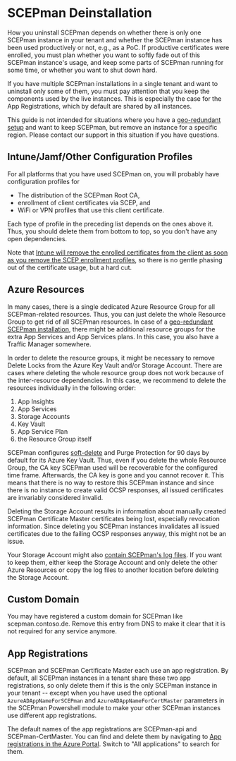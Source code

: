 # SCEPman Deinstallation

How you uninstall SCEPman depends on whether there is only one SCEPman instance in your tenant and whether the SCEPman instance has been used productively or not, e.g., as a PoC. If productive certificates were enrolled, you must plan whether you want to softly fade out of this SCEPman instance's usage, and keep some parts of SCEPman running for some time, or whether you want to shut down hard.

If you have multiple SCEPman installations in a single tenant and want to uninstall only some of them, you must pay attention that you keep the components used by the live instances. This is especially the case for the App Registrations, which by default are shared by all instances.

This guide is not intended for situations where you have a [geo-redundant setup](../scepman-configuration/optional/geo-redundancy.md) and want to keep SCEPman, but remove an instance for a specific region. Please contact our support in this situation if you have questions.

## Intune/Jamf/Other Configuration Profiles

For all platforms that you have used SCEPman on, you will probably have configuration profiles for

- The distribution of the SCEPman Root CA,
- enrollment of client certificates via SCEP, and
- WiFi or VPN profiles that use this client certificate.

Each type of profile in the preceding list depends on the ones above it. Thus, you should delete them from bottom to top, so you don't have any open dependencies.

Note that [Intune will remove the enrolled certificates from the client as soon as you remove the SCEP enrollment profiles](https://learn.microsoft.com/en-us/mem/intune/protect/remove-certificates), so there is no gentle phasing out of the certificate usage, but a hard cut.

## Azure Resources

In many cases, there is a single dedicated Azure Resource Group for all SCEPman-related resources. Thus, you can just delete the whole Resource Group to get rid of all SCEPman resources. In case of a [geo-redundant SCEPman installation](../scepman-configuration/optional/geo-redundancy.md), there might be additional resource groups for the extra App Services and App Services plans. In this case, you also have a Traffic Manager somewhere.

In order to delete the resource groups, it might be necessary to remove Delete Locks from the Azure Key Vault and/or Storage Account. There are cases where deleting the whole resource group does not work because of the inter-resource dependencies. In this case, we recommend to delete the resources individually in the following order:

1. App Insights
2. App Services
3. Storage Accounts
4. Key Vault
5. App Service Plan
6. the Resource Group itself

SCEPman configures [soft-delete](https://learn.microsoft.com/en-us/azure/key-vault/general/soft-delete-overview) and Purge Protection for 90 days by default for its Azure Key Vault. Thus, even if you delete the whole Resource Group, the CA key SCEPman used will be recoverable for the configured time frame. Afterwards, the CA key is gone and you cannot recover it. This means that there is no way to restore this SCEPman instance and since there is no instance to create valid OCSP responses, all issued certificates are invariably considered invalid.

Deleting the Storage Account results in information about manually created SCEPman Certificate Master certificates being lost, especially revocation information. Since deleting you SCEPman instances invalidates all issued certificates due to the failing OCSP responses anyway, this might not be an issue.

Your Storage Account might also [contain SCEPman's log files](../scepman-configuration/optional/log-configuration.md#app-service-logs-recommended-settings). If you want to keep them, either keep the Storage Account and only delete the other Azure Resources or copy the log files to another location before deleting the Storage Account.

## Custom Domain

You may have registered a custom domain for SCEPman like scepman.contoso.de. Remove this entry from DNS to make it clear that it is not required for any service anymore.

## App Registrations

SCEPman and SCEPman Certificate Master each use an app registration. By default, all SCEPman instances in a tenant share these two app registrations, so only delete them if this is the only SCEPman instance in your tenant -- except when you have used the optional `AzureADAppNameForSCEPman` and `AzureADAppNameForCertMaster` parameters in the SCEPman Powershell module to make your other SCEPman instances use different app registrations.

The default names of the app registrations are SCEPman-api and SCEPman-CertMaster. You can find and delete them by navigating to [App registrations in the Azure Portal](https://portal.azure.com/#view/Microsoft_AAD_IAM/ActiveDirectoryMenuBlade/~/RegisteredApps). Switch to "All applications" to search for them.